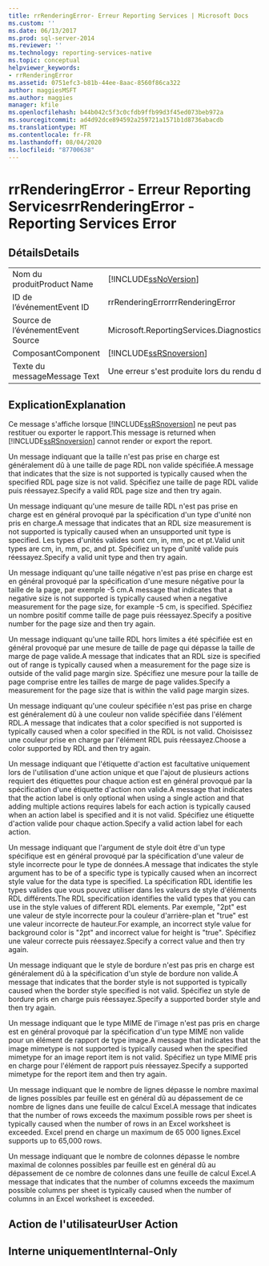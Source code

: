 ```yaml
---
title: rrRenderingError- Erreur Reporting Services | Microsoft Docs
ms.custom: ''
ms.date: 06/13/2017
ms.prod: sql-server-2014
ms.reviewer: ''
ms.technology: reporting-services-native
ms.topic: conceptual
helpviewer_keywords:
- rrRenderingError
ms.assetid: 0751efc3-b81b-44ee-8aac-8560f86ca322
author: maggiesMSFT
ms.author: maggies
manager: kfile
ms.openlocfilehash: b44b042c5f3c0cfdb9ffb99d3f45ed073beb972a
ms.sourcegitcommit: ad4d92dce894592a259721a1571b1d8736abacdb
ms.translationtype: MT
ms.contentlocale: fr-FR
ms.lasthandoff: 08/04/2020
ms.locfileid: "87700638"
---
```

# <a name="rrrenderingerror---reporting-services-error"></a><span data-ttu-id="dac44-102">rrRenderingError - Erreur Reporting Services</span><span class="sxs-lookup"><span data-stu-id="dac44-102">rrRenderingError - Reporting Services Error</span></span>
    
## <a name="details"></a><span data-ttu-id="dac44-103">Détails</span><span class="sxs-lookup"><span data-stu-id="dac44-103">Details</span></span>  
  
|||  
|-|-|  
|<span data-ttu-id="dac44-104">Nom du produit</span><span class="sxs-lookup"><span data-stu-id="dac44-104">Product Name</span></span>|[!INCLUDE[ssNoVersion](../../includes/ssnoversion-md.md)]|  
|<span data-ttu-id="dac44-105">ID de l’événement</span><span class="sxs-lookup"><span data-stu-id="dac44-105">Event ID</span></span>|<span data-ttu-id="dac44-106">rrRenderingError</span><span class="sxs-lookup"><span data-stu-id="dac44-106">rrRenderingError</span></span>|  
|<span data-ttu-id="dac44-107">Source de l’événement</span><span class="sxs-lookup"><span data-stu-id="dac44-107">Event Source</span></span>|<span data-ttu-id="dac44-108">Microsoft.ReportingServices.Diagnostics.Utilities.ErrorStrings.resources.Strings</span><span class="sxs-lookup"><span data-stu-id="dac44-108">Microsoft.ReportingServices.Diagnostics.Utilities.ErrorStrings.resources.Strings</span></span>|  
|<span data-ttu-id="dac44-109">Composant</span><span class="sxs-lookup"><span data-stu-id="dac44-109">Component</span></span>|[!INCLUDE[ssRSnoversion](../../includes/ssrsnoversion-md.md)]|  
|<span data-ttu-id="dac44-110">Texte du message</span><span class="sxs-lookup"><span data-stu-id="dac44-110">Message Text</span></span>|<span data-ttu-id="dac44-111">Une erreur s'est produite lors du rendu du rapport.</span><span class="sxs-lookup"><span data-stu-id="dac44-111">An error occurred during rendering of the report.</span></span> <span data-ttu-id="dac44-112">(rrRenderingError) %1</span><span class="sxs-lookup"><span data-stu-id="dac44-112">(rrRenderingError) %1</span></span>|  
  
## <a name="explanation"></a><span data-ttu-id="dac44-113">Explication</span><span class="sxs-lookup"><span data-stu-id="dac44-113">Explanation</span></span>  
 <span data-ttu-id="dac44-114">Ce message s'affiche lorsque [!INCLUDE[ssRSnoversion](../../includes/ssrsnoversion-md.md)] ne peut pas restituer ou exporter le rapport.</span><span class="sxs-lookup"><span data-stu-id="dac44-114">This message is returned when [!INCLUDE[ssRSnoversion](../../includes/ssrsnoversion-md.md)] cannot render or export the report.</span></span>  
  
 <span data-ttu-id="dac44-115">Un message indiquant que la taille n'est pas prise en charge est généralement dû à une taille de page RDL non valide spécifiée.</span><span class="sxs-lookup"><span data-stu-id="dac44-115">A message that indicates that the size is not supported is typically caused when the specified RDL page size is not valid.</span></span> <span data-ttu-id="dac44-116">Spécifiez une taille de page RDL valide puis réessayez.</span><span class="sxs-lookup"><span data-stu-id="dac44-116">Specify a valid RDL page size and then try again.</span></span>  
  
 <span data-ttu-id="dac44-117">Un message indiquant qu'une mesure de taille RDL n'est pas prise en charge est en général provoqué par la spécification d'un type d'unité non pris en charge.</span><span class="sxs-lookup"><span data-stu-id="dac44-117">A message that indicates that an RDL size measurement is not supported is typically caused when an unsupported unit type is specified.</span></span> <span data-ttu-id="dac44-118">Les types d'unités valides sont cm, in, mm, pc et pt.</span><span class="sxs-lookup"><span data-stu-id="dac44-118">Valid unit types are cm, in, mm, pc, and pt.</span></span> <span data-ttu-id="dac44-119">Spécifiez un type d'unité valide puis réessayez.</span><span class="sxs-lookup"><span data-stu-id="dac44-119">Specify a valid unit type and then try again.</span></span>  
  
 <span data-ttu-id="dac44-120">Un message indiquant qu'une taille négative n'est pas prise en charge est en général provoqué par la spécification d'une mesure négative pour la taille de la page, par exemple -5 cm.</span><span class="sxs-lookup"><span data-stu-id="dac44-120">A message that indicates that a negative size is not supported is typically caused when a negative measurement for the page size, for example -5 cm, is specified.</span></span> <span data-ttu-id="dac44-121">Spécifiez un nombre positif comme taille de page puis réessayez.</span><span class="sxs-lookup"><span data-stu-id="dac44-121">Specify a positive number for the page size and then try again.</span></span>  
  
 <span data-ttu-id="dac44-122">Un message indiquant qu'une taille RDL hors limites a été spécifiée est en général provoqué par une mesure de taille de page qui dépasse la taille de marge de page valide.</span><span class="sxs-lookup"><span data-stu-id="dac44-122">A message that indicates that an RDL size is specified out of range is typically caused when a measurement for the page size is outside of the valid page margin size.</span></span> <span data-ttu-id="dac44-123">Spécifiez une mesure pour la taille de page comprise entre les tailles de marge de page valides.</span><span class="sxs-lookup"><span data-stu-id="dac44-123">Specify a measurement for the page size that is within the valid page margin sizes.</span></span>  
  
 <span data-ttu-id="dac44-124">Un message indiquant qu'une couleur spécifiée n'est pas prise en charge est généralement dû à une couleur non valide spécifiée dans l'élément RDL.</span><span class="sxs-lookup"><span data-stu-id="dac44-124">A message that indicates that a color specified is not supported is typically caused when a color specified in the RDL is not valid.</span></span> <span data-ttu-id="dac44-125">Choisissez une couleur prise en charge par l'élément RDL puis réessayez.</span><span class="sxs-lookup"><span data-stu-id="dac44-125">Choose a color supported by RDL and then try again.</span></span>  
  
 <span data-ttu-id="dac44-126">Un message indiquant que l'étiquette d'action est facultative uniquement lors de l'utilisation d'une action unique et que l'ajout de plusieurs actions requiert des étiquettes pour chaque action est en général provoqué par la spécification d'une étiquette d'action non valide.</span><span class="sxs-lookup"><span data-stu-id="dac44-126">A message that indicates that the action label is only optional when using a single action and that adding multiple actions requires labels for each action is typically caused when an action label is specified and it is not valid.</span></span> <span data-ttu-id="dac44-127">Spécifiez une étiquette d'action valide pour chaque action.</span><span class="sxs-lookup"><span data-stu-id="dac44-127">Specify a valid action label for each action.</span></span>  
  
 <span data-ttu-id="dac44-128">Un message indiquant que l'argument de style doit être d'un type spécifique est en général provoqué par la spécification d'une valeur de style incorrecte pour le type de données.</span><span class="sxs-lookup"><span data-stu-id="dac44-128">A message that indicates the style argument has to be of a specific type is typically caused when an incorrect style value for the data type is specified.</span></span> <span data-ttu-id="dac44-129">La spécification RDL identifie les types valides que vous pouvez utiliser dans les valeurs de style d'éléments RDL différents.</span><span class="sxs-lookup"><span data-stu-id="dac44-129">The RDL specification identifies the valid types that you can use in the style values of different RDL elements.</span></span> <span data-ttu-id="dac44-130">Par exemple, "2pt" est une valeur de style incorrecte pour la couleur d'arrière-plan et "true" est une valeur incorrecte de hauteur.</span><span class="sxs-lookup"><span data-stu-id="dac44-130">For example, an incorrect style value for background color is "2pt" and incorrect value for height is "true".</span></span> <span data-ttu-id="dac44-131">Spécifiez une valeur correcte puis réessayez.</span><span class="sxs-lookup"><span data-stu-id="dac44-131">Specify a correct value and then try again.</span></span>  
  
 <span data-ttu-id="dac44-132">Un message indiquant que le style de bordure n'est pas pris en charge est généralement dû à la spécification d'un style de bordure non valide.</span><span class="sxs-lookup"><span data-stu-id="dac44-132">A message that indicates that the border style is not supported is typically caused when the border style specified is not valid.</span></span> <span data-ttu-id="dac44-133">Spécifiez un style de bordure pris en charge puis réessayez.</span><span class="sxs-lookup"><span data-stu-id="dac44-133">Specify a supported border style and then try again.</span></span>  
  
 <span data-ttu-id="dac44-134">Un message indiquant que le type MIME de l'image n'est pas pris en charge est en général provoqué par la spécification d'un type MIME non valide pour un élément de rapport de type image.</span><span class="sxs-lookup"><span data-stu-id="dac44-134">A message that indicates that the image mimetype is not supported is typically caused when the specified mimetype for an image report item is not valid.</span></span> <span data-ttu-id="dac44-135">Spécifiez un type MIME pris en charge pour l'élément de rapport puis réessayez.</span><span class="sxs-lookup"><span data-stu-id="dac44-135">Specify a supported mimetype for the report item and then try again.</span></span>  
  
 <span data-ttu-id="dac44-136">Un message indiquant que le nombre de lignes dépasse le nombre maximal de lignes possibles par feuille est en général dû au dépassement de ce nombre de lignes dans une feuille de calcul Excel.</span><span class="sxs-lookup"><span data-stu-id="dac44-136">A message that indicates that the number of rows exceeds the maximum possible rows per sheet is typically caused when the number of rows in an Excel worksheet is exceeded.</span></span> <span data-ttu-id="dac44-137">Excel prend en charge un maximum de 65 000 lignes.</span><span class="sxs-lookup"><span data-stu-id="dac44-137">Excel supports up to 65,000 rows.</span></span>  
  
 <span data-ttu-id="dac44-138">Un message indiquant que le nombre de colonnes dépasse le nombre maximal de colonnes possibles par feuille est en général dû au dépassement de ce nombre de colonnes dans une feuille de calcul Excel.</span><span class="sxs-lookup"><span data-stu-id="dac44-138">A message that indicates that the number of columns exceeds the maximum possible columns per sheet is typically caused when the number of columns in an Excel worksheet is exceeded.</span></span>  
  
## <a name="user-action"></a><span data-ttu-id="dac44-139">Action de l'utilisateur</span><span class="sxs-lookup"><span data-stu-id="dac44-139">User Action</span></span>  
  
## <a name="internal-only"></a><span data-ttu-id="dac44-140">Interne uniquement</span><span class="sxs-lookup"><span data-stu-id="dac44-140">Internal-Only</span></span>  
  
